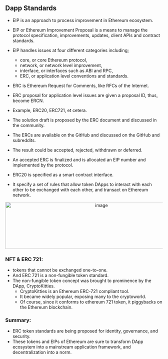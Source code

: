## Dapp Standards	

- EIP is an approach to process improvement in Ethereum ecosystem. 
- EIP or Ethereum Improvement Proposal is a means to manage the protocol specification, improvements, updates, client APIs and contract standards. 
- EIP handles issues at four different categories including; 
	- core, or core Ethereum protocol, 
	- network, or network level improvement, 
	- interface, or interfaces such as ABI and RPC, 
	- ERC, or application level conventions and standards.

- ERC is Ethereum Request for Comments, like RFCs of the Internet. 
- ERC proposal for application level issues are given a proposal ID, thus, become ERCN. 
- Example, ERC20, ERC721, et cetera. 
- The solution draft is proposed by the ERC document and discussed in the community. 
- The ERCs are available on the GitHub and discussed on the GitHub and subreddits. 
- The result could be accepted, rejected, withdrawn or deferred. 
- An accepted ERC is finalized and is allocated an EIP number and implemented by the protocol.

- ERC20 is specified as a smart contract interface. 
- It specify a set of rules that allow token DApps to interact with each other to be exchanged with each other, and transact on Ethereum network.

<p align="center">	
	<img width="600" height="150" alt="image" src="https://user-images.githubusercontent.com/10133554/185742525-3be62c3a-c5e4-474d-9eea-b6a5929585f6.png">
</p>
	
### NFT & ERC 721:

- tokens that cannot be exchanged one-to-one. 
- And ERC 721 is a non-fungible token standard. 
- The non-fungible token concept was brought to prominence by the DApp, CryptoKitties.
	- CryptoKitties is an Ethereum ERC-721 compliant tool. 
	- It became widely popular, exposing many to the cryptoworld.
	- Of course, since it conforms to ethereum 721 token, it piggybacks on the Ethereum blockchain.

### Summary:
- ERC token standards are being proposed for identity, governance, and security.
- These tokens and EIPs of Ethereum are sure to transform DApp ecosystem into a mainstream application framework, and decentralization into a norm.

